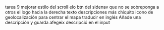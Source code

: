 
tarea 9
mejorar estilo del scroll
elo btn del sidenav que no se sobreponga a otros
el logo hacia la derecha
texto descripciones más chiquito
icono de geolocalización para centrar el mapa
traducir en inglés
Añade una descripción y guarda
afegeix descripció en el input












